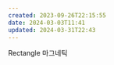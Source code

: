 ```yaml
---
created: 2023-09-26T22:15:55
date: 2024-03-03T11:41
updated: 2024-03-31T22:43
---
```

Rectangle
마그네틱